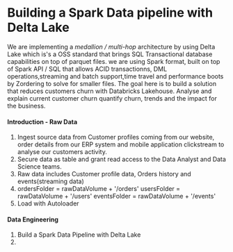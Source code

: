 # Building a Spark Data pipeline with Delta Lake

 We are implementing a *medallion / multi-hop* architecture by using Delta Lake which is's a OSS standard that brings SQL Transactional database capabilities on top of parquet files.
we are using Spark format, built on top of Spark API / SQL that allows ACID transactionns, DML operations,streaming and batch support,time travel and performance boots by Zordering to 
solve for smaller files. The goal here is to build a solution that reduces customers churn with Databricks Lakehouse. 
Analyse and explain current customer churn quantify churn, trends and the impact for the business.

#### Introduction - Raw Data
1.  Ingest source data from  Customer profiles coming from our website, order details from our ERP system and mobile application clickstream to analyse our customers activity.
2.  Secure data as table  and grant read access to the Data Analyst and Data Science teams.
3.  Raw data includes Customer profile data, Orders history and events(streaming data)
4.  ordersFolder = rawDataVolume + '/orders'
    usersFolder = rawDataVolume + '/users'
    eventsFolder = rawDataVolume + '/events'
5. Load with Autoloader
   
 #### Data Engineering
 1.  Build a Spark Data Pipeline with Delta Lake
 2.  
